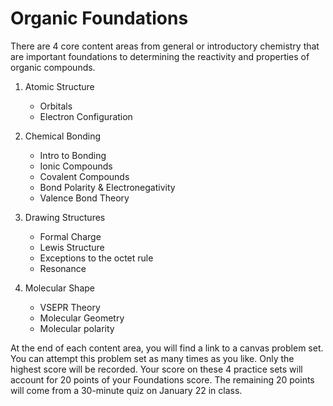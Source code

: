 # Organic Foundations


There are 4 core content areas from general or introductory chemistry that are important foundations to determining the reactivity and properties of organic compounds.

1) Atomic Structure
    - Orbitals
    - Electron Configuration
    
    
2) Chemical Bonding
    - Intro to Bonding
    - Ionic Compounds
    - Covalent Compounds
    - Bond Polarity & Electronegativity
    - Valence Bond Theory
    
    
3) Drawing Structures
    - Formal Charge
    - Lewis Structure
    - Exceptions to the octet rule
    - Resonance
    
    
4) Molecular Shape
    - VSEPR Theory
    - Molecular Geometry
    - Molecular polarity


At the end of each content area, you will find a link to a canvas problem set.  You can attempt this problem set as many times as you like.  Only the highest score will be recorded.  Your score on these 4 practice sets will account for 20 points of your Foundations score.  The remaining 20 points will come from a 30-minute quiz on January 22 in class.